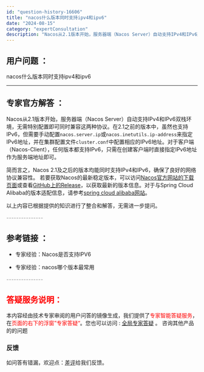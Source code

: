 ```yaml
---
id: "question-history-16606"
title: "nacos什么版本同时支持ipv4和ipv6"
date: "2024-08-15"
category: "expertConsultation"
description: "Nacos从2.1版本开始，服务器端（Nacos Server）自动支持IPv4和IPv6双栈环境，无需特别配置即可同时兼容这两种协议。在2.1之前的版本中，虽然也支持IPv6，但需要手动配置`nacos.server.ip`或`nacos.inetutils.ip-address`来指定IPv6地"
---
```


## 用户问题 ： 
 nacos什么版本同时支持ipv4和ipv6  

---------------
## 专家官方解答 ：

Nacos从2.1版本开始，服务器端（Nacos Server）自动支持IPv4和IPv6双栈环境，无需特别配置即可同时兼容这两种协议。在2.1之前的版本中，虽然也支持IPv6，但需要手动配置`nacos.server.ip`或`nacos.inetutils.ip-address`来指定IPv6地址，并在集群配置文件`cluster.conf`中配置相应的IPv6地址。对于客户端（Nacos-Client），任何版本都支持IPv6，只需在创建客户端时直接指定IPv6地址作为服务端地址即可。

简而言之，Nacos 2.1及之后的版本均能同时支持IPv4和IPv6，确保了良好的网络协议兼容性。 若要获取Nacos的最新稳定版本，可以访问[Nacos官方网站的下载页面](https://nacos.io/download/nacos-server/)或查看[GitHub上的Release](https://github.com/alibaba/nacos/releases)，以获取最新的版本信息。对于与Spring Cloud Alibaba的版本适配信息，请参考[spring cloud alibaba网站](https://sca.aliyun.com/docs/2023/overview/version-explain/?spm=5176.29160081.0.0.74801a15rjcsKN)。

以上内容已根据提供的知识进行了整合和解答，无需进一步提问。


<font color="#949494">---------------</font> 


## 参考链接 ：

* 专家经验：Nacos是否支持IPV6 
 
 * 专家经验：nacos哪个版本最常用 


 <font color="#949494">---------------</font> 
 


## <font color="#FF0000">答疑服务说明：</font> 

本内容经由技术专家审阅的用户问答的镜像生成，我们提供了<font color="#FF0000">专家智能答疑服务</font>，在<font color="#FF0000">页面的右下的浮窗”专家答疑“</font>。您也可以访问 : [全局专家答疑](https://answer.opensource.alibaba.com/docs/intro) 。 咨询其他产品的的问题

### 反馈
如问答有错漏，欢迎点：[差评](https://ai.nacos.io/user/feedbackByEnhancerGradePOJOID?enhancerGradePOJOId=16608)给我们反馈。
